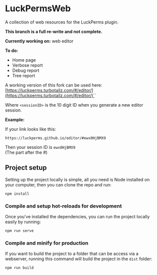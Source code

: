 # LuckPermsWeb
A collection of web resources for the LuckPerms plugin.

**This branch is a full re-write and not complete.**

**Currently working on:** web editor

**To do:**
- Home page
- Verbose report
- Debug report
- Tree report

A working version of this fork can be used here:  
[https://luckperms.turbotailz.com/#/editor/](https://luckperms.turbotailz.com/#/editor/)`<sessionID>`

Where `<sessionID>` is the 10 digit ID when you generate a new editor session.  

**Example:**

If your link looks like this:

`https://luckperms.github.io/editor/#ewx0HjBMX9`

Then your session ID is `ewx0HjBMX9`  
(The part after the #)

## Project setup
Setting up the project locally is simple, all you need is Node installed on your computer, then you can clone the repo and run:
```
npm install
```

### Compile and setup hot-reloads for development
Once you've installed the dependencies, you can run the project locally easily by running:
```
npm run serve
```

### Compile and minify for production
If you want to build the project to a folder that can be access via a webserver, running this command will build the project in the `dist` folder:
```
npm run build
```
